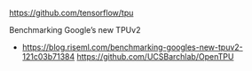 https://github.com/tensorflow/tpu

Benchmarking Google’s new TPUv2
 - https://blog.riseml.com/benchmarking-googles-new-tpuv2-121c03b71384
https://github.com/UCSBarchlab/OpenTPU
